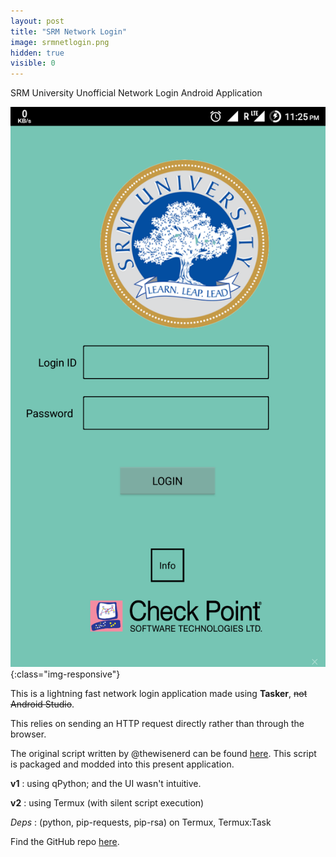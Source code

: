 ```yaml
---
layout: post
title: "SRM Network Login"
image: srmnetlogin.png
hidden: true
visible: 0
---
```

SRM University Unofficial Network Login Android Application

![Screenshot](/assets/srmnetlogin.png){:class="img-responsive"}

This is a lightning fast network login application made using **Tasker**, ~~not Android Studio~~.

This relies on sending an HTTP request directly rather than through the browser.

The original script written by @thewisenerd can be found <a href="https://github.com/thewisenerd/check.point.automaton">here</a>. This script is packaged and modded into this present application.

**v1** : using qPython; and the UI wasn't intuitive.

**v2** : using Termux (with silent script execution)

_Deps_ : (python, pip-requests, pip-rsa) on Termux, Termux:Task

Find the GitHub repo <a href="https://github.com/rounakdatta/tasker-ed">here</a>.
